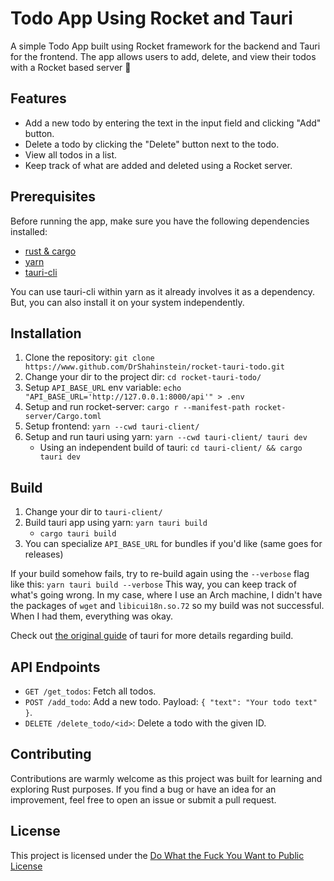 # Todo App Using Rocket and Tauri

A simple Todo App built using Rocket framework for the backend and Tauri for the frontend. The app allows users to add, delete, and view their todos with a Rocket based server 🚀

## Features

- Add a new todo by entering the text in the input field and clicking "Add" button.
- Delete a todo by clicking the "Delete" button next to the todo.
- View all todos in a list.
- Keep track of what are added and deleted using a Rocket server.

## Prerequisites

Before running the app, make sure you have the following dependencies installed:

- [rust & cargo](https://rustup.rs/)
- [yarn](https://classic.yarnpkg.com/lang/en/docs/install/#debian-stable)
- [tauri-cli](https://tauri.app/v1/api/cli/)

You can use tauri-cli within yarn as it already involves it as a dependency. But, you can also install it on your system independently.

## Installation

1. Clone the repository: `git clone https://www.github.com/DrShahinstein/rocket-tauri-todo.git`
2. Change your dir to the project dir: `cd rocket-tauri-todo/`
3. Setup `API_BASE_URL` env variable: `echo "API_BASE_URL='http://127.0.0.1:8000/api'" > .env`
4. Setup and run rocket-server: `cargo r --manifest-path rocket-server/Cargo.toml`
5. Setup frontend: `yarn --cwd tauri-client/`
6. Setup and run tauri using yarn: `yarn --cwd tauri-client/ tauri dev`
   - Using an independent build of tauri: `cd tauri-client/ && cargo tauri dev`

## Build

1. Change your dir to `tauri-client/`
2. Build tauri app using yarn: `yarn tauri build`
   - `cargo tauri build`
3. You can specialize `API_BASE_URL` for bundles if you'd like (same goes for releases)

If your build somehow fails, try to re-build again using the `--verbose` flag like this: `yarn tauri build --verbose`
This way, you can keep track of what's going wrong. In my case, where I use an Arch machine, I didn't have the packages of `wget` and `libicui18n.so.72` so my build was not successful. When I had them, everything was okay.

Check out [the original guide](https://tauri.app/v1/guides/building/) of tauri for more details regarding build.

## API Endpoints

- `GET /get_todos`: Fetch all todos.
- `POST /add_todo`: Add a new todo. Payload: `{ "text": "Your todo text" }`.
- `DELETE /delete_todo/<id>`: Delete a todo with the given ID.

## Contributing

Contributions are warmly welcome as this project was built for learning and exploring Rust purposes. If you find a bug or have an idea for an improvement, feel free to open an issue or submit a pull request.

## License

This project is licensed under the [Do What the Fuck You Want to Public License](https://github.com/DrShahinstein/rocket-tauri-todo/blob/main/LICENSE)
